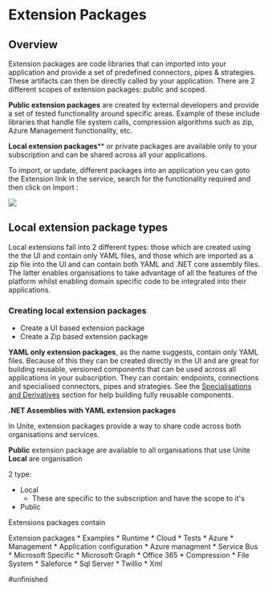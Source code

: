 
# Extension Packages

## Overview

Extension packages are code libraries that can imported into your application and provide a set of predefined connectors, pipes & strategies. These artifacts can then be directly called by your application.  There are 2 different scopes of extension packages: public and scoped.

**Public extension packages** are created  by external developers and provide a set of tested functionality around specific areas. Example of these include libraries that handle file system calls, compression algorithms such as zip, Azure Management functionality, etc.  

**Local extension packages**** or private packages are available only to your subscription and can be shared across all your applications. 

To import, or update, different packages into an application you can goto the Extension link in the service, search for the functionality required and then click on Import : 

![](Pasted%20image%2020231116123338.png)


## Local extension package types

Local extensions fall into 2 different types: those which are created using the the UI and contain only YAML files, and those which are imported as a zip file into the UI and can contain both YAML and .NET core assembly files.  The latter enables organisations to take advantage of all the features of the platform whilst enabling domain specific code to be integrated into their applications.

### Creating local extension packages  

* Create a UI based extension package
* Create a Zip based extension package 






**YAML only extension packages**, as the name suggests, contain only YAML files. Because of this they can be created directly in the UI and are great for building reusable, versioned components that can be used across all applications in your subscription. They can contain:  endpoints, connections and specialised  connectors, pipes and strategies. See the  [Specialisations and Derivatives](specialisations-and-derivatives.md) section for help building fully reusable components. 

**.NET Assemblies with YAML extension packages** 






In Unite,  extension packages provide a way to share code across both organisations and services. 

**Public** extension package are available to all organisations that use Unite
**Local** are organisation

2 type:
* Local
	* These are specific to the subscription and have the scope to it's 
* Public

Extensions packages contain


Extension packages
	* Examples 
		* Runtime
			* Cloud
		* Tests
		* Azure
			* Management
			* Application configuration
			* Azure managment
			* Service Bus
		* Microsoft Specific
			* Microsoft Graph
			* Office 365
		* Compression
		* File System
		* Saleforce
		* Sql Server
		* Twillio
		* Xml

#unfinished 